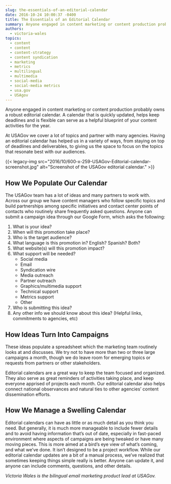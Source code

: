 ```yaml
---
slug: the-essentials-of-an-editorial-calendar
date: 2016-10-24 10:00:37 -0400
title: The Essentials of an Editorial Calendar
summary: Anyone engaged in content marketing or content production probably owns a robust editorial calendar. A calendar that is quickly updated, helps keep deadlines and is flexible can serve as a helpful blueprint of your content activities for the year. At USAGov we cover a lot of topics and partner with many agencies. Having an editorial
authors:
  - victoria-wales
topics:
  - content
  - content
  - content-strategy
  - content syndication
  - marketing
  - metrics
  - multilingual
  - multimedia
  - social-media
  - social-media metrics
  - usa.gov
  - USAgov
---
```


Anyone engaged in content marketing or content production probably owns a robust editorial calendar. A calendar that is quickly updated, helps keep deadlines and is flexible can serve as a helpful blueprint of your content activities for the year.

At USAGov we cover a lot of topics and partner with many agencies. Having an editorial calendar has helped us in a variety of ways, from staying on top of deadlines and deliverables, to giving us the space to focus on the topics that resonate best with our audiences.

{{< legacy-img src="2016/10/600-x-259-USAGov-Editorial-calendar-screenshot.jpg" alt="Screenshot of the USAGov editorial calendar." >}}

## How We Populate Our Calendar

The USAGov team has a lot of ideas and many partners to work with. Across our group we have content managers who follow specific topics and build partnerships among specific initiatives and contact center points of contacts who routinely share frequently asked questions. Anyone can submit a campaign idea through our Google Form, which asks the following:

  1. What is your idea?
  2. When will this promotion take place?
  3. Who is the target audience?
  4. What language is this promotion in? English? Spanish? Both?
  5. What website(s) will this promotion impact?
  6. What support will be needed? 
      * Social media
      * Email
      * Syndication wire
      * Media outreach
      * Partner outreach
      * Graphics/multimedia support
      * Technical support
      * Metrics support
      * Other
  7. Who is submitting this idea?
  8. Any other info we should know about this idea? (Helpful links, commitments to agencies, etc)

## How Ideas Turn Into Campaigns

These ideas populate a spreadsheet which the marketing team routinely looks at and discusses. We try not to have more than two or three large campaigns a month, though we do leave room for emerging topics or requests from partners or other stakeholders.

Editorial calendars are a great way to keep the team focused and organized. They also serve as great reminders of activities taking place, and keep everyone apprised of projects each month. Our editorial calendar also helps connect national observances and natural ties to other agencies&#8217; content dissemination efforts.

## How We Manage a Swelling Calendar

Editorial calendars can have as little or as much detail as you think you need. But generally, it is much more manageable to include fewer details and to avoid having information that&#8217;s out of date, especially in fast-paced environment where aspects of campaigns are being tweaked or have many moving pieces. This is more aimed at a bird&#8217;s eye view of what&#8217;s coming, and what we&#8217;ve done. It isn&#8217;t designed to be a project workflow. While our editorial calendar updates are a bit of a manual process, we&#8217;ve realized that sometimes keeping things simple really is better. Anyone can update it, and anyone can include comments, questions, and other details.

_Victoria Wales is the bilingual email marketing product lead at USAGov._